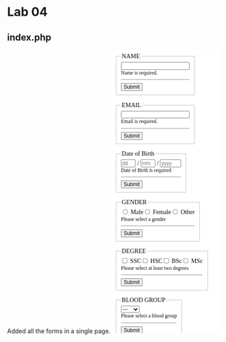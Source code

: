 # Lab 04

## index.php
Added all the forms in a single page.
![index.php Screenshot](assets/index.png)
